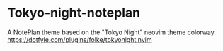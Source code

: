 # Tokyo-night-noteplan
A NotePlan theme based on the "Tokyo Night" neovim theme colorway.  https://dotfyle.com/plugins/folke/tokyonight.nvim
